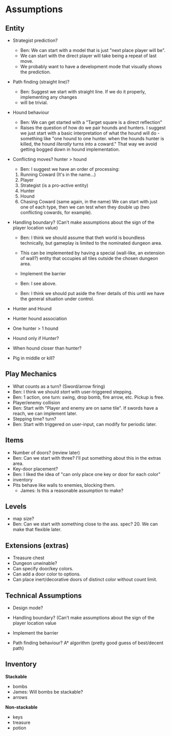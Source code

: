 # Assumptions

## Entity
* Strategist prediction?
  * Ben: We can start with a model that is just "next place player will be".
  * We can start with the direct player will take being a repeat of last move.
  * We probably want to have a development mode that visually shows the prediction.

* Path finding (straight line)?
  * Ben: Suggest we start with straight line. If we do it properly, implementing any changes
  * will be trivial.
* Hound behaviour
  * Ben: We can get started with a "Target square is a direct reflection"
  * Raises the question of how do we pair hounds and hunters. I suggest we just start with a
    basic interpretation of what the hound will do - something like "one hound to one hunter.
    when the hounds hunter is killed, the hound *literally* turns into a coward." That way we
    avoid getting bogged down in hound implementation.
    
         
* Conflicting moves? hunter > hound
   * Ben: I suggest we have an order of processing:
   1. Running Coward (It's in the name...)
   2. Player
   3. Strategist (is a pro-active entity)
   4. Hunter
   5. Hound
   6. Chasing Coward (same again, in the name)
    We can start with just one of each type, then we can test when they double up (two conflicting
    cowards, for example). 

* Handling boundary? (Can’t make assumptions about the sign of the player location value)
  * Ben: I think we should assume that theh world is boundless technically, but gameplay is limited to
    the nominated dungeon area.
  * This can be implemented by having a special (wall-like, an extension of wall?) entity that 
    occupies all tiles outside the chosen dungeon area.
  * Implement the barrier
  * Ben: I see above.

  * Ben: I think we should put aside the finer details of this until we have the general situation
         under control.
* Hunter and Hound
* Hunter hound association
* One hunter  > 1 hound 
* Hound only if Hunter?
* When hound closer than hunter?
* Pig in middle or kill?

## Play Mechanics

* What counts as a turn? (Sword/arrow firing)
 * Ben: I think we should *start* with user-triggered stepping.
 * Ben: 1 action, one turn: swing, drop bomb, fire arrow, etc. Pickup is free.
* Player/enemy collision
 * Ben: Start with "Player and enemy are on same tile". If swords have a reach, we can implement later.
* Stepping time? turn? 
 * Ben: Start with triggered on user-input, can modify for periodic later.

## Items
* Number of doors? (review later)
 * Ben: Can we start with three? I'll put something about this in the extras area.
* Key-door placement?
 * Ben: I liked the idea of "can only place one key or door for each color"
* inventory 
* Pits behave like walls to enemies, blocking them.
  * James: Is this a reasonable assumption to make?
  
  

## Levels
* map size?
 * Ben: Can we start with something close to the ass. spec? 20. We can make that flexible later.


## Extensions (extras)
* Treasure chest
* Dungeon unwinable?
* Can specify door/key colors.
* Can add a door color to options.
* Can place inert/decorative doors of distinct color without count limit.

## Technical Assumptions 

* Design mode? 
* Handling boundary? (Can’t make assumptions about the sign of the player location value
* Implement the barrier


* Path finding behaviour? A* algorithm (pretty good guess of best/decent path)

## Inventory

__Stackable__ 
  * bombs 
   * James: Will bombs be stackable? 
  * arrows 
  
__Non-stackable__
  * keys
  * treasure 
  * potion
